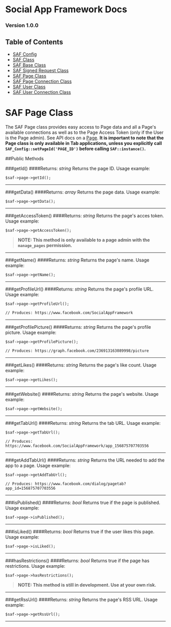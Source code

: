 # Social App Framework Docs
### Version 1.0.0

## Table of Contents

* [SAF Config](saf_config.md)
* [SAF Class](saf.md)
* [SAF Base Class](saf_base.md)
* [SAF Signed Request Class](saf_signed_request.md)
* [SAF Page Class](saf_page.md)
* [SAF Page Connection Class](saf_page_connection.md)
* [SAF User Class](saf_user.md)
* [SAF User Connection Class](saf_user_connection.md)

# SAF Page Class
The SAF Page class provides easy access to Page data and all a Page's available
connections as well as to the Page Access Token (only if the User is the Page
admin). See API docs on a [Page](https://developers.facebook.com/docs/reference/api/page/).
**It is important to note that the Page class is only available in Tab
applications, unless you explicitly call `SAF_Config::setPageId('PAGE_ID')`
before calling `SAF::instance()`.**

##Public Methods

###getId()
####Returns: _string_
Returns the page ID. Usage example:

    $saf->page->getId();

***

###getData()
####Returns: _array_
Returns the page data. Usage example:

    $saf->page->getData();

***

###getAccessToken()
####Returns: _string_
Returns the page's acces token. Usage example:

    $saf->page->getAccessToken();

>**NOTE: This method is only available to a page admin with the `manage_pages`
permission.**

***

###getName()
####Returns: _string_
Returns the page's name. Usage example:

    $saf->page->getName();

***

###getProfileUrl()
####Returns: _string_
Returns the page's profile URL. Usage example:

    $saf->page->getProfileUrl();

    // Produces: https://www.facebook.com/SocialAppFramework

***

###getProfilePicture()
####Returns: _string_
Returns the page's profile picture. Usage example:

    $saf->page->getProfilePicture();

    // Produces: https://graph.facebook.com/236913163089998/picture

***

###getLikes()
####Returns: _string_
Returns the page's like count. Usage example:

    $saf->page->getLikes();

***

###getWebsite()
####Returns: _string_
Returns the page's website. Usage example:

    $saf->page->getWebsite();

***

###getTabUrl()
####Returns: _string_
Returns the tab URL. Usage example:

    $saf->page->getTabUrl();

    // Produces: https://www.facebook.com/SocialAppFramework/app_156875707703556

***

###getAddTabUrl()
####Returns: _string_
Returns the URL needed to add the app to a page. Usage example:

    $saf->page->getAddTabUrl();

    // Produces: https://www.facebook.com/dialog/pagetab?app_id=156875707703556

***

###isPublished()
####Returns: _bool_
Returns true if the page is published. Usage example:

    $saf->page->isPublished();

***

###isLiked()
####Returns: _bool_
Returns true if the user likes this page. Usage example:

    $saf->page->isLiked();

***

###hasRestrictions()
####Returns: _bool_
Returns true if the page has restrictions. Usage example:

    $saf->page->hasRestrictions();

>**NOTE: This method is still in development. Use at your own risk.**

***

###getRssUrl()
####Returns: _string_
Returns the page's RSS URL. Usage example:

    $saf->page->getRssUrl();

***
